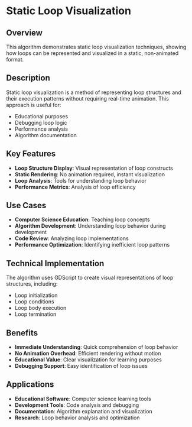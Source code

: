 # Static Loop Visualization

## Overview
This algorithm demonstrates static loop visualization techniques, showing how loops can be represented and visualized in a static, non-animated format.

## Description
Static loop visualization is a method of representing loop structures and their execution patterns without requiring real-time animation. This approach is useful for:

- Educational purposes
- Debugging loop logic
- Performance analysis
- Algorithm documentation

## Key Features
- **Loop Structure Display**: Visual representation of loop constructs
- **Static Rendering**: No animation required, instant visualization
- **Loop Analysis**: Tools for understanding loop behavior
- **Performance Metrics**: Analysis of loop efficiency

## Use Cases
- **Computer Science Education**: Teaching loop concepts
- **Algorithm Development**: Understanding loop behavior during development
- **Code Review**: Analyzing loop implementations
- **Performance Optimization**: Identifying inefficient loop patterns

## Technical Implementation
The algorithm uses GDScript to create visual representations of loop structures, including:
- Loop initialization
- Loop conditions
- Loop body execution
- Loop termination

## Benefits
- **Immediate Understanding**: Quick comprehension of loop behavior
- **No Animation Overhead**: Efficient rendering without motion
- **Educational Value**: Clear visualization for learning purposes
- **Debugging Support**: Easy identification of loop issues

## Applications
- **Educational Software**: Computer science learning tools
- **Development Tools**: Code analysis and debugging
- **Documentation**: Algorithm explanation and visualization
- **Research**: Loop behavior analysis and optimization
